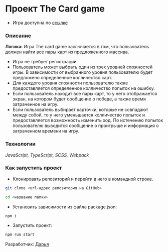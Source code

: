 # Проект The Сard game
- Игра доступна по [ссылке](https://daria-bnn.github.io/the-card-game/)

### Описание

**Логика:**
Игра The card game заключается в том, что пользователь должен найти все пары карт из предложенного массива.

-   Игра не требует регистрации.
-   Пользователь может выбрать один из трех уровней сложностей игры. В зависимости от выбранного уровня пользователю будет предложено определенное колличество карт.
-   Для каждого уровня сложности пользователю также предоставляется определенное колличество попыток на ошибку.
-   Если пользователь находит все пары карт, то у него отображается экран, на котором будет сообщение о победе, а также время затраченное на игру.
-   Если пользователь выбирает карточки, которые не совпадают между собой, то у него уменьшается колличество попыток и предоставляется возможность изменить ход. По истечению попыток пользователю выводится сообщение о проигрыше и информация о затраченном времени на игру.

### Технологии

_JavaScript, TypeScript, SCSS, Webpack_

### Как запустить проект

-   Клонировать репозиторий и перейти в него в командной строке.

```Bash
git clone <url-адрес репозитория на GitHub>

cd <название папки>
```

-   Установить зависимости из файла package.json:

```Bash
npm i
```

-   Запустить проект:

```Bash
npm run start
```

Разработчик:
[Дарья](https://github.com/daria-bnn)
